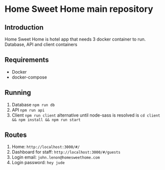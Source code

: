 # Home Sweet Home main repository

## Introduction
Home Sweet Home is hotel app that needs 3 docker container to run. Database, API and client containers

## Requirements
* Docker
* docker-compose

## Running
1. Database ``` npm run db ```
2. API ``` npm run api ```
3. Client ``` npm run client ``` alternative until node-sass is resolved is ``` cd client && npm install && npm run start ```

## Routes
1. Home: `http://localhost:3000/#/`
2. Dashboard for staff: `http://localhost:3000/#/guests`
  1. Login email: `john.lenon@homesweethome.com`
  2. Login password: `hey jude`